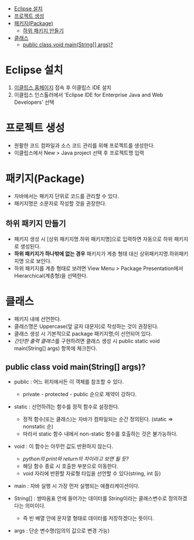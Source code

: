 - [Eclipse 설치](#eclipse-설치)
- [프로젝트 생성](#프로젝트-생성)
- [패키지(Package)](#패키지package)
  - [하위 패키지 만들기](#하위-패키지-만들기)
- [클래스](#클래스)
  - [public class void main(String\[\] args)?](#public-class-void-mainstring-args)

# Eclipse 설치

1. [이클립스 홈페이지](https://www.eclipse.org/downloads/) 접속 후 이클립스 IDE 설치
2. 이클립스 인스톨러에서 'Eclipse IDE for Enterprise Java and Web Developers' 선택

# 프로젝트 생성

- 원활한 코드 컴파일과 소스 코드 관리를 위해 프로젝트를 생성한다.
- 이클립스에서 New > Java project 선택 후 프로젝트명 입력

# 패키지(Package)

- 자바에서는 패키지 단위로 코드를 관리할 수 있다.
- 패키지명은 소문자로 작성할 것을 권장한다.

## 하위 패키지 만들기

- 패키지 생성 시 [상위 패키지명.하위 패키지명]으로 입력하면 자동으로 하위 패키지로 생성된다.
- **하위 패키지가 하나밖에 없는 경우** 패키지가 계층 형태 대신 상위패키지명.하위패키지명 으로 보인다.
- 하위 패키지를 계층 형태로 보려면 View Menu > Package Presentation에서 Hierarchical(계층형)을 선택한다.

# 클래스

- 패키지 내에 선언한다.
- 클래스명은 Uppercase(앞 글자 대문자)로 작성하는 것이 권장된다.
- 클래스 생성 시 기본적으로 package 패키지명;이 선언되어 있다.
- *간단한 출력 클래스*를 구현하려면 클래스 생성 시 public static void main(String[] args) 항목에 체크한다.

## public class void main(String[] args)?

- public : 어느 위치에서든 이 객체를 참조할 수 있다.
  - private - protected - public 순으로 제약이 강하다.

- static : 선언하려는 함수를 정적 함수로 설정한다.
    - 정적 함수(또는 클래스)는 자바가 컴파일되는 순간 정의된다. (static => nonstatic 순)
    - 따라서 static 함수 내에서 non-static 함수를 호출하는 것은 불가능하다.

- void : 이 함수는 아무런 값도 반환하지 않는다.
  - *python의 print와 return의 차이라고 보면 될 듯?*
  - 해당 함수 종료 시 호출한 부분으로 이동한다.
  - void 자리에 반환할 자료형 타입을 선언할 수 있다(string, int 등)

- main : 자바 실행 시 가장 먼저 실행되는 애플리케이션이다.

- String[] : 쌍따옴표 안에 들어가는 데이터를 String이라는 클래스변수로 정의하겠다는 의미이다.
  - 즉 빈 배열 안에 문자열 형태로 데이터를 저장하겠다는 뜻이다.
- args : 단순 변수명(임의의 값으로 변경 가능)